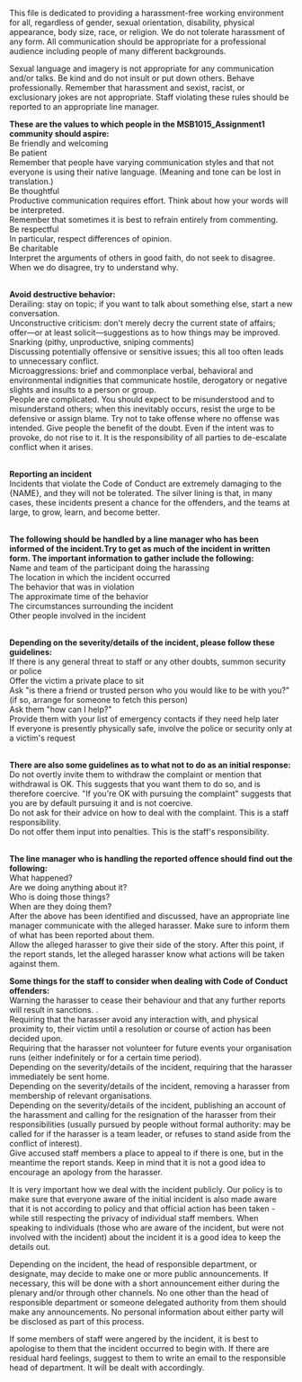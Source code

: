 This file is dedicated to providing a harassment-free working environment for all, regardless of gender, sexual orientation, disability, physical appearance, body size, race, or religion. We do not tolerate harassment of any form. All communication should be appropriate for a professional audience including people of many different backgrounds.

Sexual language and imagery is not appropriate for any communication and/or talks. Be kind and do not insult or put down others. Behave professionally. Remember that harassment and sexist, racist, or exclusionary jokes are not appropriate. Staff violating these rules should be reported to an appropriate line manager.

<strong> These are the values to which people in the MSB1015_Assignment1 community should aspire: </strong> <br />
Be friendly and welcoming <br />
Be patient <br />
Remember that people have varying communication styles and that not everyone is using their native language. (Meaning and tone can be lost in translation.) <br />
Be thoughtful <br />
Productive communication requires effort. Think about how your words will be interpreted. <br />
Remember that sometimes it is best to refrain entirely from commenting. <br />
Be respectful <br />
In particular, respect differences of opinion. <br />
Be charitable <br />
Interpret the arguments of others in good faith, do not seek to disagree. <br />
When we do disagree, try to understand why. <br />
<br />

<strong> Avoid destructive behavior: </strong> <br />
Derailing: stay on topic; if you want to talk about something else, start a new conversation. <br />
Unconstructive criticism: don't merely decry the current state of affairs; offer—or at least solicit—suggestions as to how things may be improved. <br />
Snarking (pithy, unproductive, sniping comments) <br />
Discussing potentially offensive or sensitive issues; this all too often leads to unnecessary conflict. <br />
Microaggressions: brief and commonplace verbal, behavioral and environmental indignities that communicate hostile, derogatory or negative slights and insults to a person or group. <br />
People are complicated. You should expect to be misunderstood and to misunderstand others; when this inevitably occurs, resist the urge to be defensive or assign blame. Try not to take offense where no offense was intended. Give people the benefit of the doubt. Even if the intent was to provoke, do not rise to it. It is the responsibility of all parties to de-escalate conflict when it arises. <br />
<br />

<strong> Reporting an incident </strong><br />
Incidents that violate the Code of Conduct are extremely damaging to the {NAME}, and they will not be tolerated. The silver lining is that, in many cases, these incidents present a chance for the offenders, and the teams at large, to grow, learn, and become better. <br />
<br />


<strong> The following should be handled by a line manager who has been informed of the incident.Try to get as much of the incident in written form. The important information to gather include the following: </strong> <br /> 
Name and team of the participant doing the harassing <br />
The location in which the incident occurred <br />
The behavior that was in violation <br />
The approximate time of the behavior <br />
The circumstances surrounding the incident <br />
Other people involved in the incident <br />
<br />

<strong> Depending on the severity/details of the incident, please follow these guidelines: </strong> <br />
If there is any general threat to staff or any other doubts, summon security or police <br />
Offer the victim a private place to sit <br />
Ask "is there a friend or trusted person who you would like to be with you?" (if so, arrange for someone to fetch this person) <br />
Ask them "how can I help?" <br />
Provide them with your list of emergency contacts if they need help later <br />
If everyone is presently physically safe, involve the police or security only at a victim's request <br />
<br />


<strong> There are also some guidelines as to what not to do as an initial response: </strong> <br />
Do not overtly invite them to withdraw the complaint or mention that withdrawal is OK. This suggests that you want them to do so, and is therefore coercive. "If you're OK with pursuing the complaint" suggests that you are by default pursuing it and is not coercive. <br />
Do not ask for their advice on how to deal with the complaint. This is a staff responsibility. <br />
Do not offer them input into penalties. This is the staff's responsibility. <br />
<br />

<strong> The line manager who is handling the reported offence should find out the following: </strong><br />
What happened? <br />
Are we doing anything about it? <br />
Who is doing those things? <br />
When are they doing them? <br />
After the above has been identified and discussed, have an appropriate line manager communicate with the alleged harasser. Make sure to inform them of what has been reported about them. <br />
Allow the alleged harasser to give their side of the story. After this point, if the report stands, let the alleged harasser know what actions will be taken against them. <br />

<strong> Some things for the staff to consider when dealing with Code of Conduct offenders: </strong><br />
Warning the harasser to cease their behaviour and that any further reports will result in sanctions. .<br />
Requiring that the harasser avoid any interaction with, and physical proximity to, their victim until a resolution or course of action has been decided upon. <br />
Requiring that the harasser not volunteer for future events your organisation runs (either indefinitely or for a certain time period). <br />
Depending on the severity/details of the incident, requiring that the harasser immediately be sent home. <br />
Depending on the severity/details of the incident, removing a harasser from membership of relevant organisations. <br />
Depending on the severity/details of the incident, publishing an account of the harassment and calling for the resignation of the harasser from their responsibilities (usually pursued by people without formal authority: may be called for if the harasser is a team leader, or refuses to stand aside from the conflict of interest). <br />
Give accused staff members a place to appeal to if there is one, but in the meantime the report stands. Keep in mind that it is not a good idea to encourage an apology from the harasser. <br />

It is very important how we deal with the incident publicly. Our policy is to make sure that everyone aware of the initial incident is also made aware that it is not according to policy and that official action has been taken - while still respecting the privacy of individual staff members. When speaking to individuals (those who are aware of the incident, but were not involved with the incident) about the incident it is a good idea to keep the details out. <br />

Depending on the incident, the head of responsible department, or designate, may decide to make one or more public announcements. If necessary, this will be done with a short announcement either during the plenary and/or through other channels. No one other than the head of responsible department or someone delegated authority from them should make any announcements. No personal information about either party will be disclosed as part of this process. <br />

If some members of staff were angered by the incident, it is best to apologise to them that the incident occurred to begin with. If there are residual hard feelings, suggest to them to write an email to the responsible head of department. It will be dealt with accordingly. <br />
